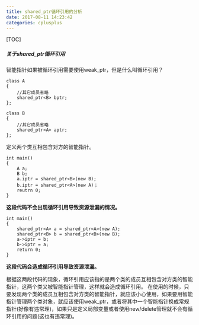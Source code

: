 ```yaml
---
title: shared_ptr循环引用的分析
date: 2017-08-11 14:23:42
categories: cplusplus
---
```

[TOC]
#####  关于shared_ptr循环引用
智能指针如果被循环引用需要使用weak_ptr，但是什么叫循环引用？
```
class A
{
    //其它成员省略
    shared_ptr<B> bptr;
};

class B
{
    //其它成员省略
    shared_ptr<A> aptr;
};
```
定义两个类互相包含对方的智能指针。

```
int main()
{
    A a;
    B b;
    a.iptr = shared_ptr<B>(new B);
    b.iptr = shared_ptr<A>(new A)；
    reutrn 0;
}
```
**这段代码不会出现循环引用导致资源泄漏的情况。**

```
int main()
{
    shared_ptr<A> a = shared_ptr<A>(new A);
    shared_ptr<B> b = shared_ptr<B>(new B);
    a->iptr = b;
    b->iptr = a;
    return 0;
}
```
**这段代码会造成循环引用导致资源泄漏。**

根据这两段代码的现象，循环引用应该指的是两个类的成员互相包含对方类的智能指针，这两个类又被智能指针管理，这样就会造成循环引用。
在使用的时候，只要发现两个类的成员互相包含对方类的智能指针，就应该小心使用，如果要用智能指针管理两个类对象，就应该使用weak_ptr，或者将其中一个智能指针换成常规指针(好像有违常理)，如果只是定义局部变量或者使用new/delete管理就不会有循环引用的问题(这也有违常理)。